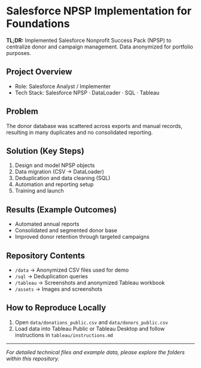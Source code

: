 # Salesforce NPSP Implementation for Foundations

**TL;DR:** Implemented Salesforce Nonprofit Success Pack (NPSP) to centralize donor and campaign management. Data anonymized for portfolio purposes.

## Project Overview
- Role: Salesforce Analyst / Implementer 
- Tech Stack: Salesforce NPSP · DataLoader · SQL · Tableau

## Problem
The donor database was scattered across exports and manual records, resulting in many duplicates and no consolidated reporting.

## Solution (Key Steps)
1. Design and model NPSP objects  
2. Data migration (CSV → DataLoader)  
3. Deduplication and data cleaning (SQL)  
4. Automation and reporting setup  
5. Training and launch

## Results (Example Outcomes)
- Automated annual reports  
- Consolidated and segmented donor base  
- Improved donor retention through targeted campaigns

## Repository Contents
- `/data` → Anonymized CSV files used for demo  
- `/sql` → Deduplication queries  
- `/tableau` → Screenshots and anonymized Tableau workbook  
- `/assets` → Images and screenshots

## How to Reproduce Locally
1. Open `data/donations_public.csv` and `data/donors_public.csv`  
2. Load data into Tableau Public or Tableau Desktop and follow instructions in `tableau/instructions.md`

---

*For detailed technical files and example data, please explore the folders within this repository.*
